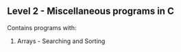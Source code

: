 ## Level 2 - Miscellaneous programs in C

Contains programs with:
	
1. Arrays - Searching and Sorting

